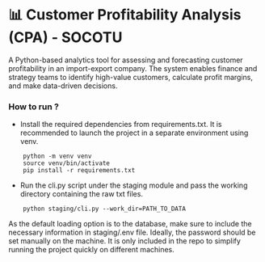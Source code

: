 # 📊 Customer Profitability Analysis (CPA) - SOCOTU
A Python-based analytics tool for assessing and forecasting customer profitability in
an import-export company. The system enables finance and strategy teams to identify
high-value customers, calculate profit margins, and make data-driven decisions.

### How to run ?
* Install the required dependencies from requirements.txt. It is recommended to launch
  the project in a separate environment using venv.

```
    python -m venv venv
    source venv/bin/activate
    pip install -r requirements.txt
```

* Run the cli.py script under the staging module and pass the working directory containing the 
raw txt files.

```
    python staging/cli.py --work_dir=PATH_TO_DATA
```

As the default loading option is to the database, make sure to include the necessary
information in staging/.env file. Ideally, the password should be set manually on the machine.
It is only included in the repo to simplify running the project quickly on different
machines.
